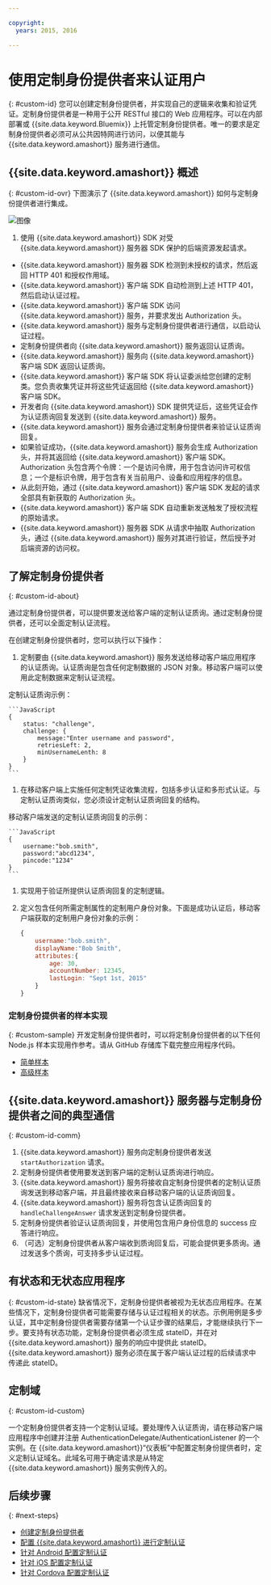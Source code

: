 ```yaml
---

copyright:
  years: 2015, 2016

---
```


# 使用定制身份提供者来认证用户
{: #custom-id}
您可以创建定制身份提供者，并实现自己的逻辑来收集和验证凭证。定制身份提供者是一种用于公开 RESTful 接口的 Web 应用程序。可以在内部部署或 {{site.data.keyword.Bluemix}} 上托管定制身份提供者。唯一的要求是定制身份提供者必须可从公共因特网进行访问，以便其能与 {{site.data.keyword.amashort}} 服务进行通信。

## {{site.data.keyword.amashort}} 概述
{: #custom-id-ovr}
下图演示了 {{site.data.keyword.amashort}} 如何与定制身份提供者进行集成。

![图像](images/mca-sequence-custom.jpg)

1. 使用 {{site.data.keyword.amashort}} SDK 对受 {{site.data.keyword.amashort}} 服务器 SDK 保护的后端资源发起请求。
* {{site.data.keyword.amashort}} 服务器 SDK 检测到未授权的请求，然后返回 HTTP 401 和授权作用域。
* {{site.data.keyword.amashort}} 客户端 SDK 自动检测到上述 HTTP 401，然后启动认证过程。
* {{site.data.keyword.amashort}} 客户端 SDK 访问 {{site.data.keyword.amashort}} 服务，并要求发出 Authorization 头。
* {{site.data.keyword.amashort}} 服务与定制身份提供者进行通信，以启动认证过程。
* 定制身份提供者向 {{site.data.keyword.amashort}} 服务返回认证质询。
* {{site.data.keyword.amashort}} 服务向 {{site.data.keyword.amashort}} 客户端 SDK 返回认证质询。
* {{site.data.keyword.amashort}} 客户端 SDK 将认证委派给您创建的定制类。您负责收集凭证并将这些凭证返回给 {{site.data.keyword.amashort}} 客户端 SDK。
* 开发者向 {{site.data.keyword.amashort}} SDK 提供凭证后，这些凭证会作为认证质询回复发送到 {{site.data.keyword.amashort}} 服务。
* {{site.data.keyword.amashort}} 服务会通过定制身份提供者来验证认证质询回复。
* 如果验证成功，{{site.data.keyword.amashort}} 服务会生成 Authorization 头，并将其返回给 {{site.data.keyword.amashort}} 客户端 SDK。Authorization 头包含两个令牌：一个是访问令牌，用于包含访问许可权信息；一个是标识令牌，用于包含有关当前用户、设备和应用程序的信息。
* 从此刻开始，通过 {{site.data.keyword.amashort}} 客户端 SDK 发起的请求全部具有新获取的 Authorization 头。
* {{site.data.keyword.amashort}} 客户端 SDK 自动重新发送触发了授权流程的原始请求。
* {{site.data.keyword.amashort}} 服务器 SDK 从请求中抽取 Authorization 头，通过 {{site.data.keyword.amashort}} 服务对其进行验证，然后授予对后端资源的访问权。

## 了解定制身份提供者
{: #custom-id-about}

通过定制身份提供者，可以提供要发送给客户端的定制认证质询。通过定制身份提供者，还可以全面定制认证流程。

在创建定制身份提供者时，您可以执行以下操作：

1. 定制要由 {{site.data.keyword.amashort}} 服务发送给移动客户端应用程序的认证质询。认证质询是包含任何定制数据的 JSON 对象。移动客户端可以使用此定制数据来定制认证流程。

定制认证质询示例：

	```JavaScript
	{
		status: "challenge",
		challenge: {
			message:"Enter username and password",
			retriesLeft: 2,
			minUsernameLenth: 8
		}
	}
	```

1. 在移动客户端上实施任何定制凭证收集流程，包括多步认证和多形式认证。与定制认证质询类似，您必须设计定制认证质询回复的结构。

移动客户端发送的定制认证质询回复的示例：

	```JavaScript
	{
		username:"bob.smith",
		password:"abcd1234",
		pincode:"1234"
	}
	```
1. 实现用于验证所提供认证质询回复的定制逻辑。

1. 定义包含任何所需定制属性的定制用户身份对象。下面是成功认证后，移动客户端获取的定制用户身份对象的示例：

	```JavaScript
	{
		username:"bob.smith",
		displayName:"Bob Smith",
		attributes:{
			age: 30,
			accountNumber: 12345,
			lastLogin: "Sept 1st, 2015"
		}
	}
	```

### 定制身份提供者的样本实现
{: #custom-sample}
开发定制身份提供者时，可以将定制身份提供者的以下任何 Node.js 样本实现用作参考。请从 GitHub 存储库下载完整应用程序代码。

 * [简单样本](https://github.com/ibm-bluemix-mobile-services/bms-mca-custom-identity-provider-sample)
 * [高级样本](https://github.com/ibm-bluemix-mobile-services/bms-mca-custom-identity-provider-with-user-management)
 
## {{site.data.keyword.amashort}} 服务器与定制身份提供者之间的典型通信
{: #custom-id-comm}
1. {{site.data.keyword.amashort}} 服务向定制身份提供者发送 `startAuthorization` 请求。
1. 定制身份提供者使用要发送到客户端的定制认证质询进行响应。
1. {{site.data.keyword.amashort}} 服务将接收自定制身份提供者的定制认证质询发送到移动客户端，并且最终接收来自移动客户端的认证质询回复。
1. {{site.data.keyword.amashort}} 服务将包含认证质询回复的 `handleChallengeAnswer` 请求发送到定制身份提供者。
1. 定制身份提供者验证认证质询回复，并使用包含用户身份信息的 success 应答进行响应。
1. （可选）定制身份提供者从客户端收到质询回复后，可能会提供更多质询。通过发送多个质询，可支持多步认证过程。

## 有状态和无状态应用程序
{: #custom-id-state}
缺省情况下，定制身份提供者被视为无状态应用程序。在某些情况下，定制身份提供者可能需要存储与认证过程相关的状态。示例用例是多步认证，其中定制身份提供者需要存储第一个认证步骤的结果后，才能继续执行下一步。要支持有状态功能，定制身份提供者必须生成 stateID，并在对 {{site.data.keyword.amashort}} 服务的响应中提供此 stateID。{{site.data.keyword.amashort}} 服务必须在属于客户端认证过程的后续请求中传递此 stateID。

## 定制域
{: #custom-id-custom}

一个定制身份提供者支持一个定制认证域。要处理传入认证质询，请在移动客户端应用程序中创建并注册 AuthenticationDelegate/AuthenticationListener 的一个实例。在 {{site.data.keyword.amashort}}“仪表板”中配置定制身份提供者时，定义定制认证域名。此域名可用于确定请求是从特定 {{site.data.keyword.amashort}} 服务实例传入的。

## 后续步骤
{: #next-steps}
* [创建定制身份提供者](custom-auth-identity-provider.html)
* [配置 {{site.data.keyword.amashort}} 进行定制认证](custom-auth-config-mca.html)
* [针对 Android 配置定制认证](custom-auth-android.html)
* [针对 iOS 配置定制认证](custom-auth-ios.html)
* [针对 Cordova 配置定制认证](custom-auth-cordova.html)

